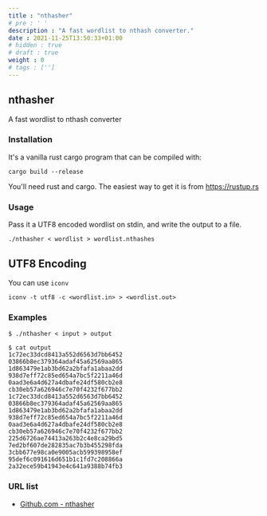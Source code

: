 ```yaml
---
title : "nthasher"
# pre : ' '
description : "A fast wordlist to nthash converter."
date : 2021-11-25T13:50:33+01:00
# hidden : true
# draft : true
weight : 0
# tags : ['']
---
```


## nthasher

A fast wordlist to nthash converter

### Installation

It's a vanilla rust cargo program that can be compiled with:

`cargo build --release`

You'll need rust and cargo. The easiest way to get it is from <https://rustup.rs>

### Usage

Pass it a UTF8 encoded wordlist on stdin, and write the output to a file.

`./nthasher < wordlist > wordlist.nthashes`

## UTF8 Encoding

You can use `iconv`

`iconv -t utf8 -c <wordlist.in> > <wordlist.out>`

### Examples

```plain
$ ./nthasher < input > output

$ cat output                       
1c72ec33dcd8413a552d6563d7bb6452
03866b8ec379364adaf45a62569aa865
1d863479e1ab3bd62a2bfafa1abaa2dd
938d7eff72c85ed654a7bc5f2211a46d
0aad3e6a4d627a4dbafe24df580cb2e8
cb30eb57a626946c7e70f4232f677bb2
1c72ec33dcd8413a552d6563d7bb6452
03866b8ec379364adaf45a62569aa865
1d863479e1ab3bd62a2bfafa1abaa2dd
938d7eff72c85ed654a7bc5f2211a46d
0aad3e6a4d627a4dbafe24df580cb2e8
cb30eb57a626946c7e70f4232f677bb2
225d6726ae74413a263b2c4e8ca29bd5
7ed2bf607de282835ac7b3b455298fda
3cbb677e98ca0e9005acb599398958ef
95def6c091616d651b1c1fd7c208866a
2a32ece59b41943e4c641a9388b74fb3
```

### URL list

* [Github.com - nthasher](https://github.com/singe/nthasher)
